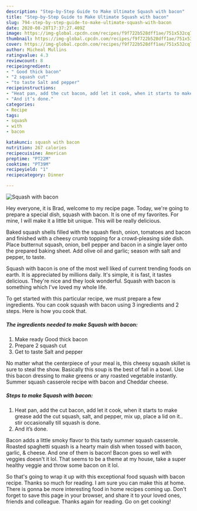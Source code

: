 ```yaml
---
description: "Step-by-Step Guide to Make Ultimate Squash with bacon"
title: "Step-by-Step Guide to Make Ultimate Squash with bacon"
slug: 794-step-by-step-guide-to-make-ultimate-squash-with-bacon
date: 2020-08-28T17:37:27.409Z
image: https://img-global.cpcdn.com/recipes/f9f722b528dff1ae/751x532cq70/squash-with-bacon-recipe-main-photo.jpg
thumbnail: https://img-global.cpcdn.com/recipes/f9f722b528dff1ae/751x532cq70/squash-with-bacon-recipe-main-photo.jpg
cover: https://img-global.cpcdn.com/recipes/f9f722b528dff1ae/751x532cq70/squash-with-bacon-recipe-main-photo.jpg
author: Micheal Mullins
ratingvalue: 4.3
reviewcount: 8
recipeingredient:
- " Good thick bacon"
- "2 squash cut"
- "to taste Salt and pepper"
recipeinstructions:
- "Heat pan, add the cut bacon, add let it cook, when it starts to make grease add the cut squash, salt, and pepper, mix up, place a lid on it.. stir occasionally till squash is done."
- "And it’s done."
categories:
- Recipe
tags:
- squash
- with
- bacon

katakunci: squash with bacon 
nutrition: 267 calories
recipecuisine: American
preptime: "PT22M"
cooktime: "PT39M"
recipeyield: "1"
recipecategory: Dinner

---
```



![Squash with bacon](https://img-global.cpcdn.com/recipes/f9f722b528dff1ae/751x532cq70/squash-with-bacon-recipe-main-photo.jpg)

Hey everyone, it is Brad, welcome to my recipe page. Today, we're going to prepare a special dish, squash with bacon. It is one of my favorites. For mine, I will make it a little bit unique. This will be really delicious.

Baked squash shells filled with the squash flesh, onion, tomatoes and bacon and finished with a cheesy crumb topping for a crowd-pleasing side dish. Place butternut squash, onion, bell pepper and bacon in a single layer onto the prepared baking sheet. Add olive oil and garlic; season with salt and pepper, to taste.

Squash with bacon is one of the most well liked of current trending foods on earth. It is appreciated by millions daily. It's simple, it is fast, it tastes delicious. They're nice and they look wonderful. Squash with bacon is something which I've loved my whole life.


To get started with this particular recipe, we must prepare a few ingredients. You can cook squash with bacon using 3 ingredients and 2 steps. Here is how you cook that.

<!--inarticleads1-->

##### The ingredients needed to make Squash with bacon:

1. Make ready  Good thick bacon
1. Prepare 2 squash cut
1. Get to taste Salt and pepper


No matter what the centerpiece of your meal is, this cheesy squash skillet is sure to steal the show. Basically this soup is the best of fall in a bowl. Use this bacon dressing to make greens or any roasted vegetable instantly. Summer squash casserole recipe with bacon and Cheddar cheese. 

<!--inarticleads2-->

##### Steps to make Squash with bacon:

1. Heat pan, add the cut bacon, add let it cook, when it starts to make grease add the cut squash, salt, and pepper, mix up, place a lid on it.. stir occasionally till squash is done.
1. And it’s done.


Bacon adds a little smoky flavor to this tasty summer squash casserole. Roasted spaghetti squash is a hearty main dish when tossed with bacon, garlic, &amp; cheese. And one of them is bacon! Bacon goes so well with veggies doesn&#39;t it lol. That seems to be a theme at my house, take a super healthy veggie and throw some bacon on it lol. 

So that's going to wrap it up with this exceptional food squash with bacon recipe. Thanks so much for reading. I am sure you can make this at home. There is gonna be more interesting food in home recipes coming up. Don't forget to save this page in your browser, and share it to your loved ones, friends and colleague. Thanks again for reading. Go on get cooking!
